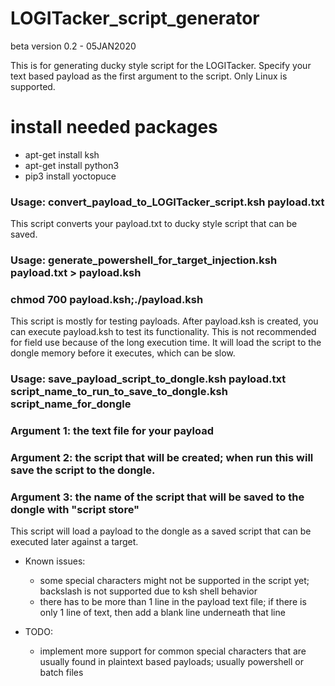 # LOGITacker_script_generator
beta version 0.2 - 05JAN2020

This is for generating ducky style script for the LOGITacker.
Specify your text based payload as the first argument to the script.
Only Linux is supported.

# install needed packages
- apt-get install ksh
- apt-get install python3
- pip3 install yoctopuce

### Usage: convert_payload_to_LOGITacker_script.ksh payload.txt
This script converts your payload.txt to ducky style script that can be saved.


### Usage: generate_powershell_for_target_injection.ksh payload.txt > payload.ksh
###        chmod 700 payload.ksh;./payload.ksh
This script is mostly for testing payloads.  After payload.ksh is created, you can execute payload.ksh to test its functionality.  This is not recommended for field use because of the long execution time.  It will load the script to the dongle memory before it executes, which can be slow.


### Usage: save_payload_script_to_dongle.ksh payload.txt script_name_to_run_to_save_to_dongle.ksh script_name_for_dongle
### Argument 1: the text file for your payload
### Argument 2: the script that will be created; when run this will save the script to the dongle.
### Argument 3: the name of the script that will be saved to the dongle with "script store"
This script will load a payload to the dongle as a saved script that can be executed later against a target.


- Known issues: 
    - some special characters might not be supported in the script yet; backslash is not supported due to ksh shell behavior
    - there has to be more than 1 line in the payload text file; if there is only 1 line of text, then add a blank line underneath that line

- TODO: 
    - implement more support for common special characters that are usually found in plaintext based payloads; usually powershell or batch files
